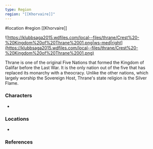 ```yaml
---
type: Region
region: "[[Khorvaire]]"
---
```

 #location #region [[Khorvaire]]

![https://klubbsaga2015.wdfiles.com/local--files/thrane/Crest%20-%20Kingdom%20of%20Thrane%2001.png|ws-med|right](https://klubbsaga2015.wdfiles.com/local--files/thrane/Crest%20-%20Kingdom%20of%20Thrane%2001.png)

Thrane is one of the original Five Nations that formed the Kingdom of Galifar before the Last War. It is the only nation out of the five that has replaced its monarchy with a theocracy. Unlike the other nations, which largely worship the Sovereign Host, Thrane's state religion is the Silver Flame.

### Characters

- 

### Locations

- 

### References
